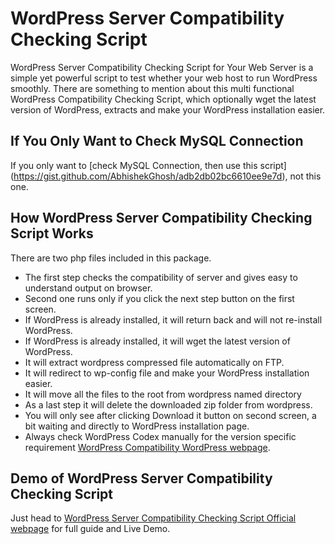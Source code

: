# WordPress Server Compatibility Checking Script

WordPress Server Compatibility Checking Script for Your Web Server is a simple yet powerful script to test whether your web host to run WordPress smoothly. There are something to mention about this multi functional WordPress Compatibility Checking Script, which optionally wget the latest version of WordPress, extracts and make your WordPress installation easier.

If You Only Want to Check MySQL Connection
------------------------------------------

If you only want to [check MySQL Connection, then use this script] (https://gist.github.com/AbhishekGhosh/adb2db02bc6610ee9e7d), not this one.

## How WordPress Server Compatibility Checking Script Works

There are two php files included in this package. 

* The first step checks the compatibility of server and gives easy to understand output on browser.
* Second one runs only if you click the next step button on the first screen. 
* If WordPress is already installed, it will return back and will not re-install WordPress. 
* If WordPress is already installed, it will wget the  latest version of WordPress. 
* It will extract wordpress compressed file automatically on FTP. 
* It will redirect to wp-config file and make your WordPress installation easier. 
* It will move all the files to the root from wordpress named directory
* As a last step it will delete the downloaded zip folder from wordpress.
* You will only see after clicking Download it button on second screen, a bit waiting and directly to WordPress installation page.
* Always check WordPress Codex manually for the version specific requirement [WordPress Compatibility WordPress webpage][1].




Demo of WordPress Server Compatibility Checking Script
-----------------------------------------------------


Just head to [WordPress Server Compatibility Checking Script Official webpage][2] for full guide and Live Demo.




   [1]: http://wordpress.org/about/requirements/
   [2]: http://thecustomizewindows.com/2012/10/wordpress-compatibility-checking-script-for-your-web-server/ "WordPress Compatibility Checking Script"
